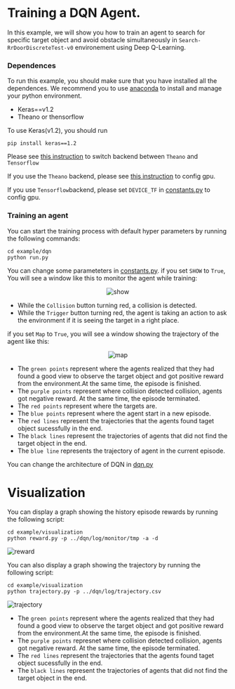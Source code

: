 # Training a DQN Agent.
In this example, we will show you how to train an agent to search for specific target object and avoid obstacle simultaneously 
in ``Search-RrDoorDiscreteTest-v0`` environement using Deep Q-Learning.
### Dependences
To run this example, you should make sure that you have installed all the dependences. We recommend you to use [anaconda](https://www.continuum.io/downloads) to install and manage your python environment.
- Keras==v1.2
- Theano or thensorflow

To use Keras(v1.2), you should run
```
pip install keras==1.2
```
Please see [this instruction](https://keras.io/backend/) to switch backend between ```Theano``` and ```Tensorflow```

If you use  the ```Theano``` backend, please see [this instruction](http://deeplearning.net/software/theano/library/config.html) to config gpu.

If you use ```Tensorflow```backend, please set ```DEVICE_TF``` in [constants.py](./example/dqn/constants.py) to config gpu.


### Training an agent
You can start the training process with default hyper parameters by running the following commands:
```
cd example/dqn
python run.py
```
You can change some parameteters in [constants.py](./example/dqn/constants.py).
if you set ```SHOW``` to ```True```, You will see a window like this to monitor the agent while training:

<div align="center">

![show](figs/search/show.PNG)

</div>

- While the ```Collision``` button turning red, a collision is detected.
- While the ```Trigger``` button turning red, the agent is taking an action to ask the environment if it is seeing the target in a right place. 

if you set ```Map``` to ```True```, you will see a window showing the trajectory of the agent like this:

<div align="center">

![map](figs/search/map.gif)

</div>

- The ```green points``` represent where the agents realized that they had found a good view to observe the target object and got positive reward from  the environment.At the same time, the episode is finished. 
- The ```purple points``` represent where collision detected collision, agents got negative reward. At the same time, the episode terminated. 
- The ```red points``` represent where the targets are.
- The ```blue points``` represent where the agent start in a new episode.
- The ```red lines```  represent the trajectories that the agents found taget object sucessfully in the end.
- The ```black lines``` represent the trajectories of agents that did not find the target object in the end.
- The ```blue line``` represents the trajectory of agent in the current episode.

You can change the architecture of DQN in [dqn.py](./example/dqn/dqn.py) 

Visualization
===
You can display a graph showing the history episode rewards by running the following script:
```
cd example/visualization
python reward.py -p ../dqn/log/monitor/tmp -a -d
```
![reward](figs/search/reward.png)


You can also display a graph showing the trajectory by running the following script:
```
cd example/visualization
python trajectory.py -p ../dqn/log/trajectory.csv
```
![trajectory](figs/search/trajectory.png)

- The ```green points``` represent where the agents realized that they had found a good view to observe the target object and got positive reward from  the environment.At the same time, the episode is finished. 
- The ```purple points``` represnet where collision detected collision, agents got negative reward. At the same time, the episode terminated. 
- The ```red lines```  represent the trajectories that the agents found taget object sucessfully in the end.
- The ```black lines``` represent the trajectories of agents that did not find the target object in the end.


